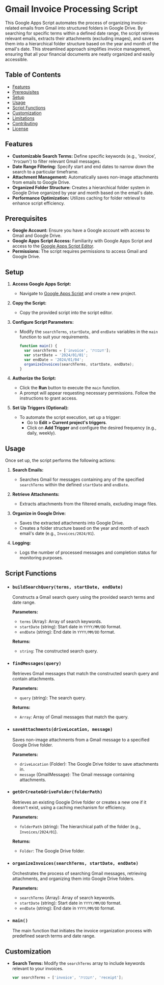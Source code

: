 # Gmail Invoice Processing Script

This Google Apps Script automates the process of organizing invoice-related emails from Gmail into structured folders in Google Drive. By searching for specific terms within a defined date range, the script retrieves relevant emails, extracts their attachments (excluding images), and saves them into a hierarchical folder structure based on the year and month of the email's date. This streamlined approach simplifies invoice management, ensuring that all your financial documents are neatly organized and easily accessible.

## Table of Contents

- [Features](#features)
- [Prerequisites](#prerequisites)
- [Setup](#setup)
- [Usage](#usage)
- [Script Functions](#script-functions)
- [Customization](#customization)
- [Limitations](#limitations)
- [Contributing](#contributing)
- [License](#license)

## Features

- **Customizable Search Terms:** Define specific keywords (e.g., 'invoice', 'חשבונית') to filter relevant Gmail messages.
- **Date Range Filtering:** Specify start and end dates to narrow down the search to a particular timeframe.
- **Attachment Management:** Automatically saves non-image attachments from emails to Google Drive.
- **Organized Folder Structure:** Creates a hierarchical folder system in Google Drive organized by year and month based on the email's date.
- **Performance Optimization:** Utilizes caching for folder retrieval to enhance script efficiency.

## Prerequisites

- **Google Account:** Ensure you have a Google account with access to Gmail and Google Drive.
- **Google Apps Script Access:** Familiarity with Google Apps Script and access to the [Google Apps Script Editor](https://script.google.com/).
- **Permissions:** The script requires permissions to access Gmail and Google Drive.

## Setup

1. **Access Google Apps Script:**
   - Navigate to [Google Apps Script](https://script.google.com/) and create a new project.

2. **Copy the Script:**
   - Copy the provided script into the script editor.

3. **Configure Script Parameters:**
   - Modify the `searchTerms`, `startDate`, and `endDate` variables in the `main` function to suit your requirements.
     ```javascript
     function main() {
       var searchTerms = ['invoice', 'חשבונית'];
       var startDate = '2024/01/01';
       var endDate = '2024/01/04';
       organizeInvoices(searchTerms, startDate, endDate);
     }
     ```

4. **Authorize the Script:**
   - Click the **Run** button to execute the `main` function.
   - A prompt will appear requesting necessary permissions. Follow the instructions to grant access.

5. **Set Up Triggers (Optional):**
   - To automate the script execution, set up a trigger:
     - Go to **Edit > Current project's triggers**.
     - Click on **Add Trigger** and configure the desired frequency (e.g., daily, weekly).

## Usage

Once set up, the script performs the following actions:

1. **Search Emails:**
   - Searches Gmail for messages containing any of the specified `searchTerms` within the defined `startDate` and `endDate`.

2. **Retrieve Attachments:**
   - Extracts attachments from the filtered emails, excluding image files.

3. **Organize in Google Drive:**
   - Saves the extracted attachments into Google Drive.
   - Creates a folder structure based on the year and month of each email's date (e.g., `Invoices/2024/01`).

4. **Logging:**
   - Logs the number of processed messages and completion status for monitoring purposes.

## Script Functions

- ### `buildSearchQuery(terms, startDate, endDate)`
  Constructs a Gmail search query using the provided search terms and date range.

  **Parameters:**
  - `terms` (Array): Array of search keywords.
  - `startDate` (string): Start date in `YYYY/MM/DD` format.
  - `endDate` (string): End date in `YYYY/MM/DD` format.

  **Returns:**
  - `string`: The constructed search query.

- ### `findMessages(query)`
  Retrieves Gmail messages that match the constructed search query and contain attachments.

  **Parameters:**
  - `query` (string): The search query.

  **Returns:**
  - `Array`: Array of Gmail messages that match the query.

- ### `saveAttachments(driveLocation, message)`
  Saves non-image attachments from a Gmail message to a specified Google Drive folder.

  **Parameters:**
  - `driveLocation` (Folder): The Google Drive folder to save attachments in.
  - `message` (GmailMessage): The Gmail message containing attachments.

- ### `getOrCreateGdriveFolder(folderPath)`
  Retrieves an existing Google Drive folder or creates a new one if it doesn't exist, using a caching mechanism for efficiency.

  **Parameters:**
  - `folderPath` (string): The hierarchical path of the folder (e.g., `Invoices/2024/01`).

  **Returns:**
  - `Folder`: The Google Drive folder.

- ### `organizeInvoices(searchTerms, startDate, endDate)`
  Orchestrates the process of searching Gmail messages, retrieving attachments, and organizing them into Google Drive folders.

  **Parameters:**
  - `searchTerms` (Array): Array of search keywords.
  - `startDate` (string): Start date in `YYYY/MM/DD` format.
  - `endDate` (string): End date in `YYYY/MM/DD` format.

- ### `main()`
  The main function that initiates the invoice organization process with predefined search terms and date range.

## Customization

- **Search Terms:** Modify the `searchTerms` array to include keywords relevant to your invoices.
  ```javascript
  var searchTerms = ['invoice', 'חשבונית', 'receipt'];
